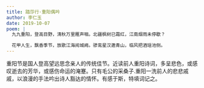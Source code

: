 ```yaml
---
title: 踏莎行·重阳偶吟
author: 李仁玉
date: 2019-10-07
poem: |
  九九重阳，登高目野，清秋万里雁声咽。北疆枫树已霜红，江南烟雨未停歇？

  花甲人生，飘香季节，放歌江海阅城阙。骖鸾星汉邀青山，临风把酒瑶池侧。
---
```


重阳节是国人登高望远思念亲人的传统佳节。近读前人重阳诗词，多呈悲色，或感叹逝去的芳华，或感伤命运的淹蹇。只有毛公的采桑子.重阳一洗前人的悲悲戚戚，以浪漫的手法吟出诗人豁达的情怀。有感于斯，特填词记之。
